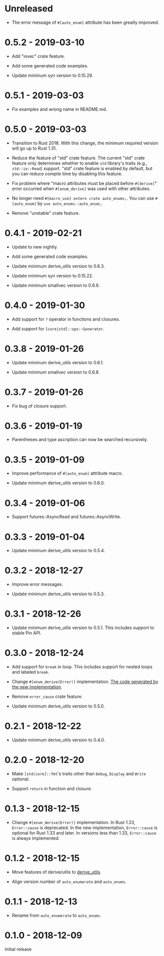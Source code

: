 # Unreleased

* The error message of `#[auto_enum]` attribute has been greatly improved.

# 0.5.2 - 2019-03-10

* Add "iovec" crate feature.

* Add some generated code examples.

* Update minimum syn version to 0.15.29.

# 0.5.1 - 2019-03-03

* Fix examples and wrong name in README.md.

# 0.5.0 - 2019-03-03

* Transition to Rust 2018. With this change, the minimum required version will go up to Rust 1.31.

* Reduce the feature of "std" crate feature. The current "std" crate feature only determines whether to enable `std` library's traits (e.g., `std::io::Read`) support. "std" crate feature is enabled by default, but you can reduce compile time by disabling this feature.

* Fix problem where "macro attributes must be placed before `#[derive]`" error occurred when `#[enum_derive]` was used with other attributes.

* No longer need `#[macro_use] extern crate auto_enums;`. You can use `#[auto_enum]` by `use auto_enums::auto_enum;`.

* Remove "unstable" crate feature.

# 0.4.1 - 2019-02-21

* Update to new nightly.

* Add some generated code examples.

* Update minimum derive_utils version to 0.6.3.

* Update minimum syn version to 0.15.22.

* Update minimum smallvec version to 0.6.9.

# 0.4.0 - 2019-01-30

* Add support for `?` operator in functions and closures.

* Add support for `[core|std]::ops::Generator`.

# 0.3.8 - 2019-01-26

* Update minimum derive_utils version to 0.6.1.

* Update minimum smallvec version to 0.6.8.

# 0.3.7 - 2019-01-26

* Fix bug of closure support.

# 0.3.6 - 2019-01-19

* Parentheses and type ascription can now be searched recursively.

# 0.3.5 - 2019-01-09

* Improve performance of `#[auto_enum]` attribute macro.

* Update minimum derive_utils version to 0.6.0.

# 0.3.4 - 2019-01-06

* Support futures::AsyncRead and futures::AsyncWrite.

# 0.3.3 - 2019-01-04

* Update minimum derive_utils version to 0.5.4.

# 0.3.2 - 2018-12-27

* Improve error messages.

* Update minimum derive_utils version to 0.5.3.

# 0.3.1 - 2018-12-26

* Update minimum derive_utils version to 0.5.1. This includes support to stable Pin API.

# 0.3.0 - 2018-12-24

* Add support for `break` in loop. This includes support for nested loops and labeled `break`.

* Change `#[enum_derive(Error)]` implementation. [The code generated by the new implementation](docs/supported_traits/std/error.md).

* Remove `error_cause` crate feature.

* Update minimum derive_utils version to 0.5.0.

# 0.2.1 - 2018-12-22

* Update minimum derive_utils version to 0.4.0.

# 0.2.0 - 2018-12-20

* Make `[std|core]::fmt`'s traits other than `Debug`, `Display` and `Write` optional.

* Support `return` in function and closure.

# 0.1.3 - 2018-12-15

* Change `#[enum_derive(Error)]` implementation. In Rust 1.33, `Error::cause` is deprecated. In the new implementation, `Error::cause` is optional for Rust 1.33 and later. In versions less than 1.33, `Error::cause` is always implemented.

# 0.1.2 - 2018-12-15

* Move features of derive/utils to [derive_utils](https://github.com/taiki-e/derive_utils).

* Align version number of `auto_enumerate` and `auto_enums`.

# 0.1.1 - 2018-12-13

* Rename from `auto_enumerate` to `auto_enums`.

# 0.1.0 - 2018-12-09

Initial release
